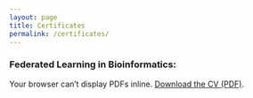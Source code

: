 ```yaml
---
layout: page
title: Certificates
permalink: /certificates/
---
```


<!-- Embedded viewer (with a download fallback) -->
<h3> Federated Learning in Bioinformatics: </h3>

<object
  data="{{ '/certificates/certificate-of-attendance-sib-course-federated-learning-in-bioinformatics-starting-on-29-august-2025-lugano.pdf' | relative_url }}"
  type="application/pdf"
  width="100%"
  height="900">
  <p>
    Your browser can’t display PDFs inline.
    <a href="{{ '/certificates/certificate-of-attendance-sib-course-federated-learning-in-bioinformatics-starting-on-29-august-2025-lugano.pdf' | relative_url }}">Download the CV (PDF)</a>.
  </p>
</object>